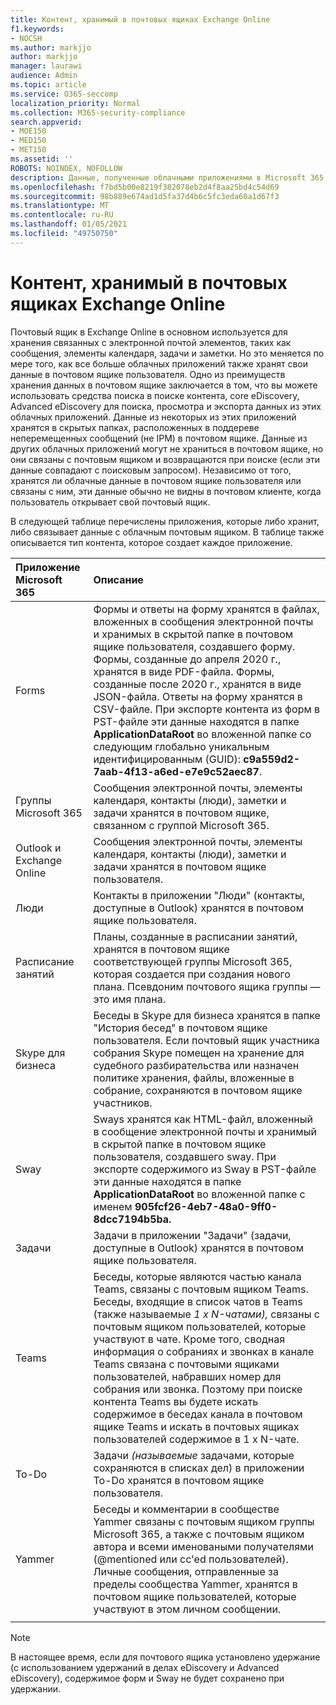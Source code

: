 ```yaml
---
title: Контент, хранимый в почтовых ящиках Exchange Online
f1.keywords:
- NOCSH
ms.author: markjjo
author: markjjo
manager: laurawi
audience: Admin
ms.topic: article
ms.service: O365-seccomp
localization_priority: Normal
ms.collection: M365-security-compliance
search.appverid:
- MOE150
- MED150
- MET150
ms.assetid: ''
ROBOTS: NOINDEX, NOFOLLOW
description: Данные, полученные облачными приложениями в Microsoft 365, хранятся или связываются с почтовым ящиком пользователя Exchange Online.
ms.openlocfilehash: f7bd5b00e8219f382078eb2d4f8aa25bd4c54d69
ms.sourcegitcommit: 98b889e674ad1d5fa37d4b6c5fc3eda60a1d67f3
ms.translationtype: MT
ms.contentlocale: ru-RU
ms.lasthandoff: 01/05/2021
ms.locfileid: "49750750"
---
```

# <a name="content-stored-in-exchange-online-mailboxes"></a>Контент, хранимый в почтовых ящиках Exchange Online

Почтовый ящик в Exchange Online в основном используется для хранения связанных с электронной почтой элементов, таких как сообщения, элементы календаря, задачи и заметки. Но это меняется по мере того, как все больше облачных приложений также хранят свои данные в почтовом ящике пользователя. Одно из преимуществ хранения данных в почтовом ящике заключается в том, что вы можете использовать средства поиска в поиске контента, core eDiscovery, Advanced eDiscovery для поиска, просмотра и экспорта данных из этих облачных приложений. Данные из некоторых из этих приложений хранятся в скрытых папках, расположенных в поддереве неперемещенных сообщений (не IPM) в почтовом ящике. Данные из других облачных приложений могут  не храниться в почтовом ящике, но они связаны с почтовым ящиком и возвращаются при поиске (если эти данные совпадают с поисковым запросом).  Независимо от того, хранятся ли облачные данные в почтовом ящике пользователя или связаны с ним, эти данные обычно не видны в почтовом клиенте, когда пользователь открывает свой почтовый ящик.

В следующей таблице перечислены приложения, которые либо хранит, либо связывает данные с облачным почтовым ящиком. В таблице также описывается тип контента, которое создает каждое приложение.

|Приложение Microsoft 365|Описание|
|:---------|:---------|
|Forms|Формы и ответы на форму хранятся в файлах, вложенных в сообщения электронной почты и хранимых в скрытой папке в почтовом ящике пользователя, создавшего форму. Формы, созданные до апреля 2020 г., хранятся в виде PDF-файла. Формы, созданные после 2020 г., хранятся в виде JSON-файла.  Ответы на форму хранятся в CSV-файле. При экспорте контента из форм в PST-файле эти данные находятся в папке **ApplicationDataRoot** во вложенной папке со следующим глобально уникальным идентифицированным (GUID): **c9a559d2-7aab-4f13-a6ed-e7e9c52aec87**.|
|Группы Microsoft 365|Сообщения электронной почты, элементы календаря, контакты (люди), заметки и задачи хранятся в почтовом ящике, связанном с группой Microsoft 365.|
|Outlook и Exchange Online|Сообщения электронной почты, элементы календаря, контакты (люди), заметки и задачи хранятся в почтовом ящике пользователя.|
|Люди|Контакты в приложении "Люди" (контакты, доступные в Outlook) хранятся в почтовом ящике пользователя.|
|Расписание занятий|Планы, созданные в расписании занятий, хранятся в почтовом ящике соответствующей группы Microsoft 365, которая создается при создания нового плана. Псевдоним почтового ящика группы — это имя плана.|
|Skype для бизнеса|Беседы в Skype для бизнеса хранятся в папке "История бесед" в почтовом ящике пользователя. Если почтовый ящик участника собрания Skype помещен на хранение для судебного разбирательства или назначен политике хранения, файлы, вложенные в собрание, сохраняются в почтовом ящике участников.|
|Sway|Sways хранятся как HTML-файл, вложенный в сообщение электронной почты и хранимый в скрытой папке в почтовом ящике пользователя, создавшего sway. При экспорте содержимого из Sway в PST-файле эти данные находятся в папке **ApplicationDataRoot** во вложенной папке с именем **905fcf26-4eb7-48a0-9ff0-8dcc7194b5ba.**|
|Задачи|Задачи в приложении "Задачи" (задачи, доступные в Outlook) хранятся в почтовом ящике пользователя.|
|Teams|Беседы, которые являются частью канала Teams, связаны с почтовым ящиком Teams. Беседы, входящие в список чатов в Teams (также называемые *1 x N-чатами),* связаны с почтовым ящиком пользователей, которые участвуют в чате. Кроме того, сводная информация о собраниях и звонках в канале Teams связана с почтовыми ящиками пользователей, набравших номер для собрания или звонка. Поэтому при поиске контента Teams вы будете искать содержимое в беседах канала в почтовом ящике Teams и искать в почтовых ящиках пользователей содержимое в 1 x N-чате.| 
|To-Do|Задачи *(называемые* задачами, которые сохраняются в списках дел) в приложении To-Do хранятся в почтовом ящике пользователя.|
|Yammer|Беседы и комментарии в сообществе Yammer связаны с почтовым ящиком группы Microsoft 365, а также с почтовым ящиком автора и всеми именоваными получателями (@mentioned или cc'ed пользователей). Личные сообщения, отправленные за пределы сообщества Yammer, хранятся в почтовом ящике пользователей, которые участвуют в этом личном сообщении.|  
||||

> [!NOTE]
> В настоящее время, если для почтового ящика установлено удержание (с использованием удержаний в делах eDiscovery и Advanced eDiscovery), содержимое форм и Sway не будет сохранено при удержании. 
